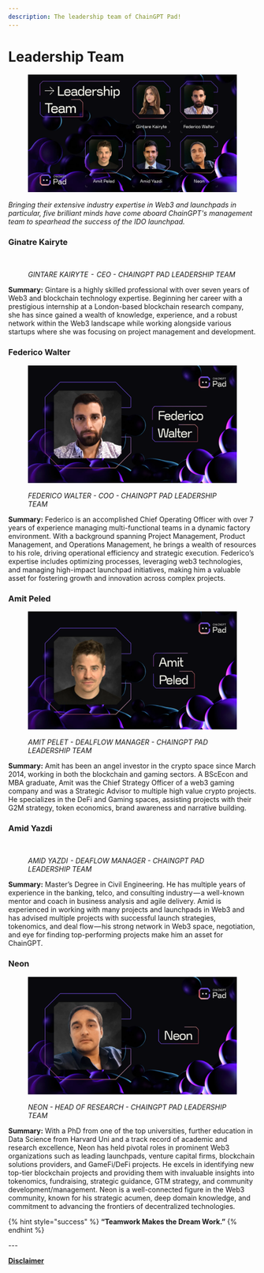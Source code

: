 ```yaml
---
description: The leadership team of ChainGPT Pad!
---
```


# Leadership Team

<figure><img src="../../.gitbook/assets/image (1).png" alt=""><figcaption></figcaption></figure>

_Bringing their extensive industry expertise in Web3 and launchpads in particular, five brilliant minds have come aboard ChainGPT's management team to spearhead the success of the IDO launchpad._

### Ginatre Kairyte

<figure><img src="https://assets-global.website-files.com/64354b8ce4872a52ac1c7b06/64c6fb4405fabb12a57f3c2e_1*_I1yMaIU_XipKVZ8_NeZLQ.jpeg" alt=""><figcaption><p><em>GINTARE KAIRYTE  -  CEO - CHAINGPT PAD LEADERSHIP TEAM</em></p></figcaption></figure>

**Summary:** Gintare is a highly skilled professional with over seven years of Web3 and blockchain technology expertise. Beginning her career with a prestigious internship at a London-based blockchain research company, she has since gained a wealth of knowledge, experience, and a robust network within the Web3 landscape while working alongside various startups where she was focusing on project management and development.

### Federico Walter

<figure><img src="../../.gitbook/assets/image (32).png" alt=""><figcaption><p><em>FEDERICO WALTER - COO - CHAINGPT PAD LEADERSHIP TEAM</em></p></figcaption></figure>

**Summary:** Federico is an accomplished Chief Operating Officer with over 7 years of experience managing multi-functional teams in a dynamic factory environment. With a background spanning Project Management, Product Management, and Operations Management, he brings a wealth of resources to his role, driving operational efficiency and strategic execution. Federico’s expertise includes optimizing processes, leveraging web3 technologies, and managing high-impact launchpad initiatives, making him a valuable asset for fostering growth and innovation across complex projects.

### Amit Peled

<figure><img src="../../.gitbook/assets/image (31).png" alt=""><figcaption><p><em>AMIT PELET - DEALFLOW MANAGER - CHAINGPT PAD LEADERSHIP TEAM</em></p></figcaption></figure>

**Summary:** Amit has been an angel investor in the crypto space since March 2014, working in both the blockchain and gaming sectors. A BScEcon and MBA graduate, Amit was the Chief Strategy Officer of a web3 gaming company and was a Strategic Advisor to multiple high value crypto projects. He specializes in the DeFi and Gaming spaces, assisting projects with their G2M strategy, token economics, brand awareness and narrative building.

### Amid Yazdi

<figure><img src="https://assets-global.website-files.com/64354b8ce4872a52ac1c7b06/64c6fb44a946980a44487135_1*Jt1Ksk2cd1PeI7QjtWYgKw.jpeg" alt=""><figcaption><p><em>AMID YAZDI  - DEAFLOW MANAGER - CHAINGPT PAD LEADERSHIP TEAM</em></p></figcaption></figure>

**Summary:** Master’s Degree in Civil Engineering. He has multiple years of experience in the banking, telco, and consulting industry — a well-known mentor and coach in business analysis and agile delivery. Amid is experienced in working with many projects and launchpads in Web3 and has advised multiple projects with successful launch strategies, tokenomics, and deal flow — his strong network in Web3 space, negotiation, and eye for finding top-performing projects make him an asset for ChainGPT.

### Neon

<figure><img src="../../.gitbook/assets/image (33).png" alt=""><figcaption><p><em>NEON - HEAD OF RESEARCH - CHAINGPT PAD LEADERSHIP TEAM</em></p></figcaption></figure>

**Summary:** With a PhD from one of the top universities, further education in Data Science from Harvard Uni and a track record of academic and research excellence, Neon has held pivotal roles in prominent Web3 organizations such as leading launchpads, venture capital firms, blockchain solutions providers, and GameFi/DeFi projects. He excels in identifying new top-tier blockchain projects and providing them with invaluable insights into tokenomics, fundraising, strategic guidance, GTM strategy, and community development/management. Neon is a well-connected figure in the Web3 community, known for his strategic acumen, deep domain knowledge, and commitment to advancing the frontiers of decentralized technologies.

{% hint style="success" %}
**“Teamwork Makes the Dream Work.”**
{% endhint %}



\---

[**Disclaimer**](../../misc/legal-docs/disclaimer.md)
